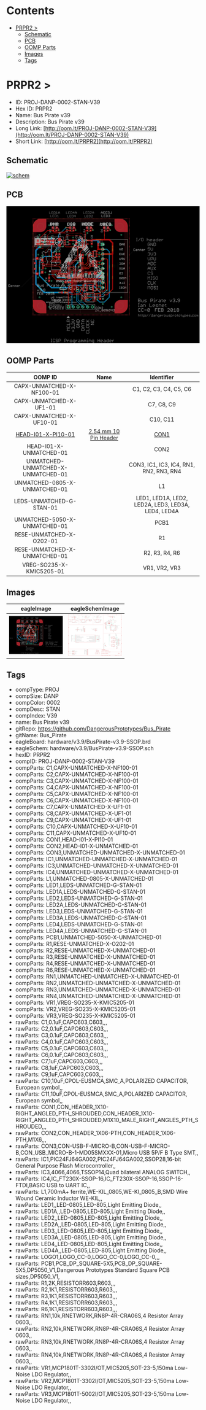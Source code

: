 



Contents
========

* [PRPR2 > ](#prpr2--)
	* [Schematic](#schematic)
	* [PCB](#pcb)
	* [OOMP Parts](#oomp-parts)
	* [Images](#images)
	* [Tags](#tags)

# PRPR2 > 

- ID: PROJ-DANP-0002-STAN-V39
- Hex ID: PRPR2
- Name: Bus Pirate v39
- Description: Bus Pirate v39
- Long Link: [http://oom.lt/PROJ-DANP-0002-STAN-V39](http://oom.lt/PROJ-DANP-0002-STAN-V39)
- Short Link: [http://oom.lt/PRPR2](http://oom.lt/PRPR2)

## Schematic
  
[![schem](eagleSchemImage.png)](eagleSchemImage.png)
## PCB
  
[![pcb](eagleImage.png)](eagleImage.png)
## OOMP Parts
  

|OOMP ID|Name|Identifier|
| :---: | :---: | :---: |
|CAPX-UNMATCHED-X-NF100-01||C1, C2, C3, C4, C5, C6|
|CAPX-UNMATCHED-X-UF1-01||C7, C8, C9|
|CAPX-UNMATCHED-X-UF10-01||C10, C11|
|[HEAD-I01-X-PI10-01](https://github.com/oomlout/oomlout_OOMP_parts/tree/main/HEAD-I01-X-PI10-01/)|[2.54 mm 10 Pin Header](https://github.com/oomlout/oomlout_OOMP_parts/tree/main/HEAD-I01-X-PI10-01/)|[CON1](https://github.com/oomlout/oomlout_OOMP_parts/tree/main/HEAD-I01-X-PI10-01/)|
|HEAD-I01-X-UNMATCHED-01||CON2|
|UNMATCHED-UNMATCHED-X-UNMATCHED-01||CON3, IC1, IC3, IC4, RN1, RN2, RN3, RN4|
|UNMATCHED-0805-X-UNMATCHED-01||L1|
|LEDS-UNMATCHED-G-STAN-01||LED1, LED1A, LED2, LED2A, LED3, LED3A, LED4, LED4A|
|UNMATCHED-5050-X-UNMATCHED-01||PCB1|
|RESE-UNMATCHED-X-O202-01||R1|
|RESE-UNMATCHED-X-UNMATCHED-01||R2, R3, R4, R6|
|VREG-SO235-X-KMIC5205-01||VR1, VR2, VR3|

## Images
  
  

|eagleImage|eagleSchemImage|
| :---: | :---: |
|[![eagleImage](eagleImage_140.png)](eagleImage.png)|[![eagleSchemImage](eagleSchemImage_140.png)](eagleSchemImage.png)|

## Tags

- oompType: PROJ
- oompSize: DANP
- oompColor: 0002
- oompDesc: STAN
- oompIndex: V39
- name: Bus Pirate v39
- gitRepo: https://github.com/DangerousPrototypes/Bus_Pirate
- gitName: Bus_Pirate
- eagleBoard: hardware/v3.9/BusPirate-v3.9-SSOP.brd
- eagleSchem: hardware/v3.9/BusPirate-v3.9-SSOP.sch
- hexID: PRPR2
- oompID: PROJ-DANP-0002-STAN-V39
- oompParts: C1,CAPX-UNMATCHED-X-NF100-01
- oompParts: C2,CAPX-UNMATCHED-X-NF100-01
- oompParts: C3,CAPX-UNMATCHED-X-NF100-01
- oompParts: C4,CAPX-UNMATCHED-X-NF100-01
- oompParts: C5,CAPX-UNMATCHED-X-NF100-01
- oompParts: C6,CAPX-UNMATCHED-X-NF100-01
- oompParts: C7,CAPX-UNMATCHED-X-UF1-01
- oompParts: C8,CAPX-UNMATCHED-X-UF1-01
- oompParts: C9,CAPX-UNMATCHED-X-UF1-01
- oompParts: C10,CAPX-UNMATCHED-X-UF10-01
- oompParts: C11,CAPX-UNMATCHED-X-UF10-01
- oompParts: CON1,HEAD-I01-X-PI10-01
- oompParts: CON2,HEAD-I01-X-UNMATCHED-01
- oompParts: CON3,UNMATCHED-UNMATCHED-X-UNMATCHED-01
- oompParts: IC1,UNMATCHED-UNMATCHED-X-UNMATCHED-01
- oompParts: IC3,UNMATCHED-UNMATCHED-X-UNMATCHED-01
- oompParts: IC4,UNMATCHED-UNMATCHED-X-UNMATCHED-01
- oompParts: L1,UNMATCHED-0805-X-UNMATCHED-01
- oompParts: LED1,LEDS-UNMATCHED-G-STAN-01
- oompParts: LED1A,LEDS-UNMATCHED-G-STAN-01
- oompParts: LED2,LEDS-UNMATCHED-G-STAN-01
- oompParts: LED2A,LEDS-UNMATCHED-G-STAN-01
- oompParts: LED3,LEDS-UNMATCHED-G-STAN-01
- oompParts: LED3A,LEDS-UNMATCHED-G-STAN-01
- oompParts: LED4,LEDS-UNMATCHED-G-STAN-01
- oompParts: LED4A,LEDS-UNMATCHED-G-STAN-01
- oompParts: PCB1,UNMATCHED-5050-X-UNMATCHED-01
- oompParts: R1,RESE-UNMATCHED-X-O202-01
- oompParts: R2,RESE-UNMATCHED-X-UNMATCHED-01
- oompParts: R3,RESE-UNMATCHED-X-UNMATCHED-01
- oompParts: R4,RESE-UNMATCHED-X-UNMATCHED-01
- oompParts: R6,RESE-UNMATCHED-X-UNMATCHED-01
- oompParts: RN1,UNMATCHED-UNMATCHED-X-UNMATCHED-01
- oompParts: RN2,UNMATCHED-UNMATCHED-X-UNMATCHED-01
- oompParts: RN3,UNMATCHED-UNMATCHED-X-UNMATCHED-01
- oompParts: RN4,UNMATCHED-UNMATCHED-X-UNMATCHED-01
- oompParts: VR1,VREG-SO235-X-KMIC5205-01
- oompParts: VR2,VREG-SO235-X-KMIC5205-01
- oompParts: VR3,VREG-SO235-X-KMIC5205-01
- rawParts: C1,0.1uF,CAPC603,C603,,,
- rawParts: C2,0.1uF,CAPC603,C603,,,
- rawParts: C3,0.1uF,CAPC603,C603,,,
- rawParts: C4,0.1uF,CAPC603,C603,,,
- rawParts: C5,0.1uF,CAPC603,C603,,,
- rawParts: C6,0.1uF,CAPC603,C603,,,
- rawParts: C7,1uF,CAPC603,C603,,,
- rawParts: C8,1uF,CAPC603,C603,,,
- rawParts: C9,1uF,CAPC603,C603,,,
- rawParts: C10,10uF,CPOL-EUSMCA,SMC_A,POLARIZED CAPACITOR, European symbol,,
- rawParts: C11,10uF,CPOL-EUSMCA,SMC_A,POLARIZED CAPACITOR, European symbol,,
- rawParts: CON1,CON_HEADER_1X10-RIGHT_ANGLED_PTH_SHROUDED,CON_HEADER_1X10-RIGHT_ANGLED_PTH_SHROUDED,M1X10_MALE_RIGHT_ANGLES_PTH_SHROUDED,,,
- rawParts: CON2,CON_HEADER_1X06-PTH,CON_HEADER_1X06-PTH,M1X6,,,
- rawParts: CON3,CON-USB-F-MICRO-B,CON-USB-F-MICRO-B,CON_USB_MICRO-B-1-MD05SMXXX-01,Micro USB 5P/F B Type SMT,,
- rawParts: IC1,PIC24FJ64GA002,PIC24FJ64GA002,SSOP28,16-bit General Purpose Flash Microcontroller,,
- rawParts: IC3,4066,4066,TSSOP14,Quad bilateral ANALOG SWITCH,,
- rawParts: IC4,IC_FT230X-SSOP-16,IC_FT230X-SSOP-16,SSOP-16-FTDI,BASIC USB to UART IC,,
- rawParts: L1,700mA+ ferrite,WE-KIL_0805,WE-KI_0805_B,SMD Wire Wound Ceramic Inductor WE-KIL,,
- rawParts: LED1,,LED-0805,LED-805,Light Emitting Diode,,
- rawParts: LED1A,,LED-0805,LED-805,Light Emitting Diode,,
- rawParts: LED2,,LED-0805,LED-805,Light Emitting Diode,,
- rawParts: LED2A,,LED-0805,LED-805,Light Emitting Diode,,
- rawParts: LED3,,LED-0805,LED-805,Light Emitting Diode,,
- rawParts: LED3A,,LED-0805,LED-805,Light Emitting Diode,,
- rawParts: LED4,,LED-0805,LED-805,Light Emitting Diode,,
- rawParts: LED4A,,LED-0805,LED-805,Light Emitting Diode,,
- rawParts: LOGO1,LOGO_CC-0,LOGO_CC-0,LOGO_CC-0,,,
- rawParts: PCB1,PCB_DP_SQUARE-5X5,PCB_DP_SQUARE-5X5,DP5050_V1,Dangerous Prototypes Standard Square PCB sizes,DP5050_V1,
- rawParts: R1,2K,RESISTORR603,R603,,,
- rawParts: R2,1K1,RESISTORR603,R603,,,
- rawParts: R3,1K1,RESISTORR603,R603,,,
- rawParts: R4,1K1,RESISTORR603,R603,,,
- rawParts: R6,1K1,RESISTORR603,R603,,,
- rawParts: RN1,10k,RNETWORK,RN8P-4R-CRA06S,4 Resistor Array 0603,,
- rawParts: RN2,10k,RNETWORK,RN8P-4R-CRA06S,4 Resistor Array 0603,,
- rawParts: RN3,10k,RNETWORK,RN8P-4R-CRA06S,4 Resistor Array 0603,,
- rawParts: RN4,10k,RNETWORK,RN8P-4R-CRA06S,4 Resistor Array 0603,,
- rawParts: VR1,MCP1801T-3302I/OT,MIC5205,SOT-23-5,150ma Low-Noise LDO Regulator,,
- rawParts: VR2,MCP1801T-3302I/OT,MIC5205,SOT-23-5,150ma Low-Noise LDO Regulator,,
- rawParts: VR3,MCP1801T-5002I/OT,MIC5205,SOT-23-5,150ma Low-Noise LDO Regulator,,
